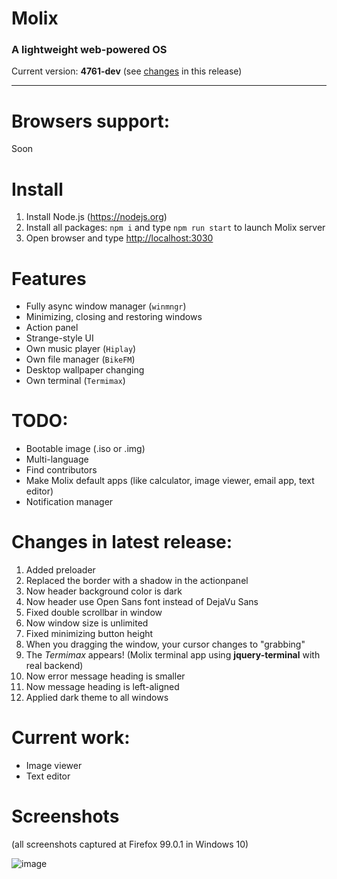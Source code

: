 # Molix
<h3> A lightweight web-powered OS </h3>
Current version: <strong>4761-dev</strong> (see <a href="#changes-in-latest-release">changes</a> in this release)
<hr>

# Browsers support:
Soon

# Install

1. Install Node.js (https://nodejs.org)
2. Install all packages: `npm i` and type `npm run start` to launch Molix server 
3. Open browser and type <a href="http://localhost:3030" target="_blank">http://localhost:3030</a>

# Features
<ul>
	<li>Fully async window manager (<code>winmngr</code>)</li>
	<li>Minimizing, closing and restoring windows</li>
	<li>Action panel</li>
	<li>Strange-style UI</li>
	<li>Own music player (<code>Hiplay</code>)</li>
	<li>Own file manager (<code>BikeFM</code>)</li>
	<li>Desktop wallpaper changing</li>
	<li>Own terminal (<code>Termimax</code>)</li>
</ul>

# TODO:
<ul>
	<li>Bootable image (.iso or .img)</li>
	<li>Multi-language</li>
	<li>Find contributors</li>
	<li>Make Molix default apps (like calculator, image viewer, email app, text editor)</li>
	<li>Notification manager</li>
</ul>

# Changes in latest release:

1. Added preloader
2. Replaced the border with a shadow in the actionpanel
3. Now header background color is dark
4. Now header use Open Sans font instead of DejaVu Sans
5. Fixed double scrollbar in window
6. Now window size is unlimited
7. Fixed minimizing button height
8. When you dragging the window, your cursor changes to "grabbing"
9. The *Termimax* appears! (Molix terminal app using **jquery-terminal** with real backend)
10. Now error message heading is smaller
11. Now message heading is left-aligned
12. Applied dark theme to all windows

# Current work:

<ul>
<li>Image viewer</li>
<li>Text editor</li>
</ul>

# Screenshots
<p>(all screenshots captured at Firefox 99.0.1 in Windows 10)</p>

![image](https://user-images.githubusercontent.com/68496774/179986304-1553ed3b-ac6e-4c9a-97e3-68b14b1366fd.png)
